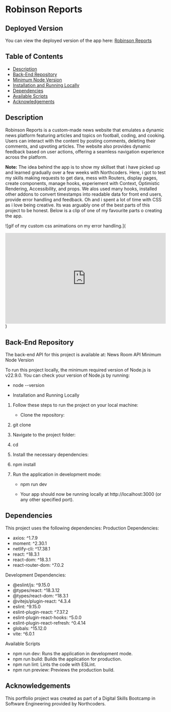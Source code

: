 # Robinson Reports

## Deployed Version

You can view the deployed version of the app here: [Robinson Reports](https://robinson-reports.netlify.app/)

## Table of Contents

- [Description](#description)
- [Back-End Repository](#back-end-repository)
- [Minimum Node Version](#minimum-node-version)
- [Installation and Running Locally](#installation-and-running-locally)
- [Dependencies](#dependencies)
- [Available Scripts](#available-scripts)
- [Acknowledgements](#acknowledgements)

## Description

Robinson Reports is a custom-made news website that emulates a dynamic news platform featuring articles and topics on football, coding, and cooking. Users can interact with the content by posting comments, deleting their comments, and upvoting articles. The website also provides dynamic feedback based on user actions, offering a seamless navigation experience across the platform.

**Note:** The idea behind the app is to show my skillset that i have picked up and learned gradually over a few weeks with Northcoders. Here, i got to test my skills making requests to get dara, mess with Routers, display pages, create components, manage hooks, experiement with Context, Optimistic Rendering, Accessibility, and props. We alos used many hooks, installed other addons to convert timestamps into readable data for front end users, provide error handling and feedback. Oh and i spent a lot of time with CSS as i love being creative. Its was arguably one of the best parts of this project to be honest. Below is a clip of one of my favourite parts o creating the app.

![gif of my custom css animations on my error handling.](<div style="position: relative; padding-bottom: 56.25%; height: 0;"><iframe id="js_video_iframe" src="https://jumpshare.com/embed/B6hl2jV5OyGu61xQkIUi" frameborder="0" webkitallowfullscreen mozallowfullscreen allowfullscreen style="position: absolute; top: 0; left: 0; width: 100%; height: 100%;"></iframe></div>)

## Back-End Repository

The back-end API for this project is available at: News Room API
Minimum Node Version

To run this project locally, the minimum required version of Node.js is v22.9.0. You can check your version of Node.js by running:

- node --version

- Installation and Running Locally

1. Follow these steps to run the project on your local machine:

   - Clone the repository:

2. git clone <repo-url>

3. Navigate to the project folder:

4. cd <project-directory>

5. Install the necessary dependencies:

6. npm install

7. Run the application in development mode:

   - npm run dev

   - Your app should now be running locally at http://localhost:3000 (or any other specified port).

## Dependencies

This project uses the following dependencies:
Production Dependencies:

- axios: ^1.7.9
- moment: ^2.30.1
- netlify-cli: ^17.38.1
- react: ^18.3.1
- react-dom: ^18.3.1
- react-router-dom: ^7.0.2

Development Dependencies:

- @eslint/js: ^9.15.0
- @types/react: ^18.3.12
- @types/react-dom: ^18.3.1
- @vitejs/plugin-react: ^4.3.4
- eslint: ^9.15.0
- eslint-plugin-react: ^7.37.2
- eslint-plugin-react-hooks: ^5.0.0
- eslint-plugin-react-refresh: ^0.4.14
- globals: ^15.12.0
- vite: ^6.0.1

Available Scripts

- npm run dev: Runs the application in development mode.
- npm run build: Builds the application for production.
- npm run lint: Lints the code with ESLint.
- npm run preview: Previews the production build.

## Acknowledgements

This portfolio project was created as part of a Digital Skills Bootcamp in Software Engineering provided by Northcoders.
